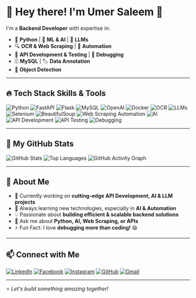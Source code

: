 # 👋 Hey there! I'm Umer Saleem 🚀

I'm a **Backend Developer** with expertise in:

- 🐍 **Python** | 🧠 **ML & AI** | 🤖 **LLMs**
- 🔍 **OCR & Web Scraping** | 📡 **Automation**
- 🔧 **API Development & Testing** | 🐞 **Debugging**
- 🗄️ **MySQL** | 🏷️ **Data Annotation**
- 🎯 **Object Detection**

---

## 🔥 Tech Stack Skills & Tools

![Python](https://img.shields.io/badge/Python-3776AB?style=for-the-badge&logo=python&logoColor=white)
![FastAPI](https://img.shields.io/badge/FastAPI-009688?style=for-the-badge&logo=fastapi&logoColor=white)
![Flask](https://img.shields.io/badge/Flask-000000?style=for-the-badge&logo=flask&logoColor=white)
![MySQL](https://img.shields.io/badge/MySQL-4479A1?style=for-the-badge&logo=mysql&logoColor=white)
![OpenAI](https://img.shields.io/badge/OpenAI-412991?style=for-the-badge&logo=openai&logoColor=white)
![Docker](https://img.shields.io/badge/Docker-2496ED?style=for-the-badge&logo=docker&logoColor=white)
![OCR](https://img.shields.io/badge/OCR-FFA500?style=for-the-badge&logo=adobe&logoColor=white)
![LLMs](https://img.shields.io/badge/LLMs-6A5ACD?style=for-the-badge&logo=ai&logoColor=white)
![Selenium](https://img.shields.io/badge/Selenium-43B02A?style=for-the-badge&logo=selenium&logoColor=white)
![BeautifulSoup](https://img.shields.io/badge/BeautifulSoup-9932CC?style=for-the-badge&logo=python&logoColor=white)
![Web Scraping Automation](https://img.shields.io/badge/Web%20Scraping%20Automation-008080?style=for-the-badge&logo=webflow&logoColor=white)
![AI](https://img.shields.io/badge/AI-FF5733?style=for-the-badge&logo=ai&logoColor=white)
![API Development](https://img.shields.io/badge/API%20Development-0055FF?style=for-the-badge&logo=postman&logoColor=white)
![API Testing](https://img.shields.io/badge/API%20Testing-00BFFF?style=for-the-badge&logo=postman&logoColor=white)
![Debugging](https://img.shields.io/badge/Debugging-FFD700?style=for-the-badge&logo=bugatti&logoColor=white)

---

## 🚀 My GitHub Stats

![GitHub Stats](https://github-readme-stats.vercel.app/api?username=umr-se&show_icons=true&theme=radical)
![Top Languages](https://github-readme-stats.vercel.app/api/top-langs/?username=umr-se&layout=compact&theme=tokyonight)
![GitHub Activity Graph](https://github-readme-activity-graph.vercel.app/graph?username=umr-se&bg_color=0d1117&color=58a6ff&line=58a6ff&point=f8f8f2&area=true&hide_border=true&custom_title=🔥%20My%20GitHub%20Activity%20Graph)


---

## 🌟 About Me

- 🔭 Currently working on **cutting-edge API Development, AI & LLM projects**
- 🌱 Always learning new technologies, especially in **AI & Automation**
- 💡 Passionate about **building efficient & scalable backend solutions**
- 💬 Ask me about **Python, AI, Web Scraping, or APIs**
- ⚡ Fun Fact: I love **debugging more than coding!** 😆

---

## 📫 Connect with Me

[![LinkedIn](https://img.shields.io/badge/LinkedIn-0077B5?style=for-the-badge&logo=linkedin&logoColor=white)](https://linkedin.com/in/beingumersaleem)
[![Facebook](https://img.shields.io/badge/Facebook-1877F2?style=for-the-badge&logo=facebook&logoColor=white)](https://facebook.com/beingumersaleem)
[![Instagram](https://img.shields.io/badge/Instagram-E4405F?style=for-the-badge&logo=instagram&logoColor=white)](https://instagram.com/beingumersaleem)
[![GitHub](https://img.shields.io/badge/GitHub-100000?style=for-the-badge&logo=github&logoColor=white)](https://github.com/umr-se)
[![Gmail](https://img.shields.io/badge/Gmail-D14836?style=for-the-badge&logo=gmail&logoColor=white)](umersalim42@gmail.com)

---

⭐️ _Let's build something amazing together!_
